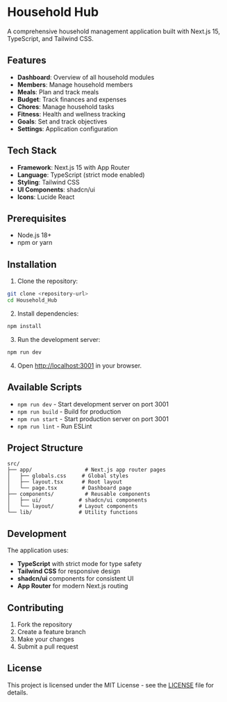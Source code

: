 # Household Hub

A comprehensive household management application built with Next.js 15, TypeScript, and Tailwind CSS.

## Features

- **Dashboard**: Overview of all household modules
- **Members**: Manage household members
- **Meals**: Plan and track meals
- **Budget**: Track finances and expenses
- **Chores**: Manage household tasks
- **Fitness**: Health and wellness tracking
- **Goals**: Set and track objectives
- **Settings**: Application configuration

## Tech Stack

- **Framework**: Next.js 15 with App Router
- **Language**: TypeScript (strict mode enabled)
- **Styling**: Tailwind CSS
- **UI Components**: shadcn/ui
- **Icons**: Lucide React

## Prerequisites

- Node.js 18+ 
- npm or yarn

## Installation

1. Clone the repository:
```bash
git clone <repository-url>
cd Household_Hub
```

2. Install dependencies:
```bash
npm install
```

3. Run the development server:
```bash
npm run dev
```

4. Open [http://localhost:3001](http://localhost:3001) in your browser.

## Available Scripts

- `npm run dev` - Start development server on port 3001
- `npm run build` - Build for production
- `npm run start` - Start production server on port 3001
- `npm run lint` - Run ESLint

## Project Structure

```
src/
├── app/                 # Next.js app router pages
│   ├── globals.css     # Global styles
│   ├── layout.tsx      # Root layout
│   └── page.tsx        # Dashboard page
├── components/          # Reusable components
│   ├── ui/            # shadcn/ui components
│   └── layout/        # Layout components
└── lib/               # Utility functions
```

## Development

The application uses:
- **TypeScript** with strict mode for type safety
- **Tailwind CSS** for responsive design
- **shadcn/ui** components for consistent UI
- **App Router** for modern Next.js routing

## Contributing

1. Fork the repository
2. Create a feature branch
3. Make your changes
4. Submit a pull request

## License

This project is licensed under the MIT License - see the [LICENSE](LICENSE) file for details.
